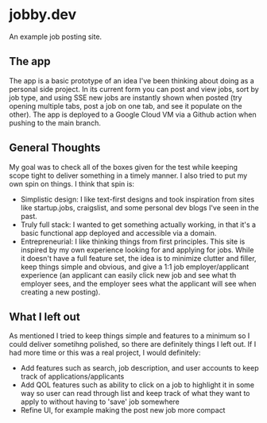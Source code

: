 # jobby.dev

An example job posting site.

## The app

The app is a basic prototype of an idea I've been thinking about doing as a personal side project. In its current form you can post and view jobs, sort by job type, and using SSE new jobs are instantly shown when posted (try opening multiple tabs, post a job on one tab, and see it populate on the other). The app is deployed to a Google Cloud VM via a Github action when pushing to the main branch.

## General Thoughts

My goal was to check all of the boxes given for the test while keeping scope tight to deliver something in a timely manner. I also tried to put my own spin on things. I think that spin is:

- Simplistic design: I like text-first designs and took inspiration from sites like startup.jobs, craigslist, and some personal dev blogs I've seen in the past.
- Truly full stack: I wanted to get something actually working, in that it's a basic functional app deployed and accessible via a domain.
- Entrepreneurial: I like thinking things from first principles. This site is inspired by my own experience looking for and applying for jobs. While it doesn't have a full feature set, the idea is to minimize clutter and filler, keep things simple and obvious, and give a 1:1 job employer/applicant experience (an applicant can easily click new job and see what th employer sees, and the employer sees what the applicant will see when creating a new posting).

## What I left out

As mentioned I tried to keep things simple and features to a minimum so I could deliver sometihng polished, so there are definitely things I left out. If I had more time or this was a real project, I would definitely:

- Add features such as search, job description, and user accounts to keep track of applications/applicants
- Add QOL features such as ability to click on a job to highlight it in some way so user can read through list and keep track of what they want to apply to without having to 'save' job somewhere
- Refine UI, for example making the post new job more compact

